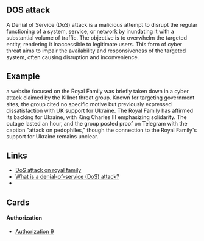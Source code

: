 ## DOS attack
A Denial of Service (DoS) attack is a malicious attempt to disrupt the regular functioning of a system, service, or network by inundating it with a substantial volume of traffic. The objective is to overwhelm the targeted entity, rendering it inaccessible to legitimate users. This form of cyber threat aims to impair the availability and responsiveness of the targeted system, often causing disruption and inconvenience.

## Example
a website focused on the Royal Family was briefly taken down in a cyber attack claimed by the Killnet threat group. Known for targeting government sites, the group cited no specific motive but previously expressed dissatisfaction with UK support for Ukraine. The Royal Family has affirmed its backing for Ukraine, with King Charles III emphasizing solidarity. The outage lasted an hour, and the group posted proof on Telegram with the caption \"attack on pedophiles,\" though the connection to the Royal Family's support for Ukraine remains unclear.

## Links
- [DoS attack on royal family](https://www.cyberdaily.au/industry/9630-dos-attack-on-royal-family-claimed-by-pro-russian-hackers)
- [What is a denial-of-service (DoS) attack?](https://www.cloudflare.com/learning/ddos/glossary/denial-of-service/)
- []()

## Cards
#### Authorization
- [Authorization 9](/cards/AZ9)
